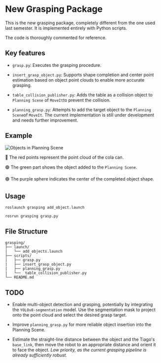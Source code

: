 # New Grasping Package

This is the new grasping package, completely different from the one used last semester. It is implemented entirely with Python scripts.

The code is thoroughly commented for reference.

## Key features

- `grasp.py`: Executes the grasping procedure.

- `insert_grasp_object.py`: Supports shape completion and center point estimation based on object point clouds to enable more accurate grasping.

- `table_collision_publisher.py`: Adds the table as a collision object to `Planning Scene` of `MoveIt`to prevent the collision.

- `planning_grasp.py`: Attempts to add the target object to the `Planning Scene`of `MoveIt`. The current implementation is still under development and needs further improvement.

## Example

![Objects in Planning Scene](/images/PalnningScene.png)

🔴 The red points represent the point cloud of the cola can.

🟢 The green part shows the object added to the `Planning Scene`.

🟣 The purple sphere indicates the center of the completed object shape.

## Usage

    roslaunch grasping add_object.launch

    rosrun grasping grasp.py

## File Structure

    grasping/
    ├── launch/
    |   └── add_objects.launch
    ├── scripts/
    |   ├── grasp.py
    |   ├── insert_grasp_object.py
    |   ├── planning_grasp.py
    |   └──  table_collision_publisher.py
    └── README.md

## TODO

- Enable multi-object detection and grasping, potentially by integrating the `YOLOv8-segmentation` model. Use the segmentation mask to project onto the point cloud and select the desired grasp target.

- Improve `planning_grasp.py` for more reliable object insertion into the Planning Scene.

- Estimate the straight-line distance between the object and the Tiago's `base_link`, then move the robot to an appropriate distance and orient it to face the object.
*Low priority, as the current grasping pipeline is already sufficiently robust.*
